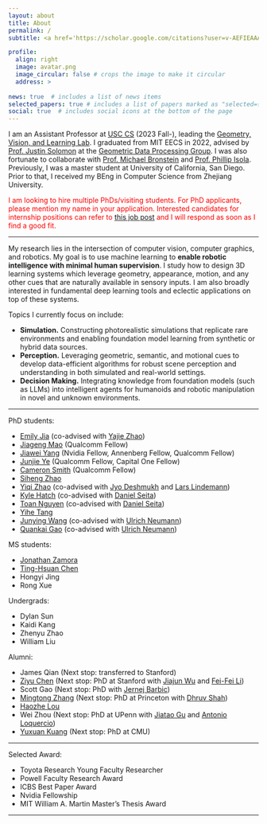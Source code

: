 ```yaml
---
layout: about
title: About
permalink: /
subtitle: <a href='https://scholar.google.com/citations?user=v-AEFIEAAAAJ&hl=en'>[Google Scholar]</a> <a href='mailto:yue.w@usc.edu'>[Email]</a> 

profile:
  align: right
  image: avatar.png
  image_circular: false # crops the image to make it circular
  address: > 
    
news: true  # includes a list of news items
selected_papers: true # includes a list of papers marked as "selected={true}"
social: true  # includes social icons at the bottom of the page
---
```


I am an Assistant Professor at [USC CS](https://www.cs.usc.edu) (2023 Fall-), leading the [Geometry, Vision, and Learning Lab](https://usc-gvl.github.io). I graduated from MIT EECS in 2022, advised by [Prof. Justin Solomon](https://people.csail.mit.edu/jsolomon) at the [Geometric Data Processing Group](https://groups.csail.mit.edu/gdpgroup). I was also fortunate to collaborate with [Prof. Michael Bronstein](https://www.cs.ox.ac.uk/people/michael.bronstein/) and [Prof. Phillip Isola](https://web.mit.edu/phillipi/). Previously, I was a master student at University of California, San Diego. Prior to that, I received my BEng in Computer Science from Zhejiang University.  

<!-- I've received the [Nvidia Fellowship](https://www.nvidia.com/en-us/research/graduate-fellowships/) (2020-2021) and the MIT EECS William A. Martin Master’s Thesis Award (2021).  -->


<span style="color:red">I am looking to hire multiple PhDs/visiting students. For PhD applicants, please mention my name in your application. Interested candidates for internship positions can refer to [this job post](https://x.com/yuewang314/status/1956452831499804857) and I will respond as soon as I find a good fit. </span>


---
My research lies in the intersection of computer vision, computer graphics, and robotics. My goal is to use machine learning to <strong>enable robotic intelligence with minimal human supervision</strong>. I study how to design 3D learning systems which leverage geometry, appearance, motion, and any other cues that are naturally available in sensory inputs. I am also broadly interested in fundamental deep learning tools and eclectic applications on top of these systems.

Topics I currently focus on include:
* <strong>Simulation.</strong> Constructing photorealistic simulations that replicate rare environments and enabling foundation model learning from synthetic or hybrid data sources.
* <strong>Perception.</strong> Leveraging geometric, semantic, and motional cues to develop data-efficient algorithms for robust scene perception and understanding in both simulated and real-world settings.  
* <strong>Decision Making.</strong> Integrating knowledge from foundation models (such as LLMs) into intelligent agents for humanoids and robotic manipulation in novel and unknown environments. 

---
PhD students:
* [Emily Jia](https://emily-jia.github.io/personal-web/) (co-advised with [Yajie Zhao](https://www.yajie-zhao.com))
* [Jiageng Mao](https://scholar.google.com.hk/citations?user=5S9eZbcAAAAJ&hl=zh-CN) (Qualcomm Fellow)
* [Jiawei Yang](https://jiawei-yang.github.io) (Nvidia Fellow, Annenberg Fellow, Qualcomm Fellow)
* [Junjie Ye](https://jay-ye.github.io) (Qualcomm Fellow, Capital One Fellow)
* [Cameron Smith](https://cameronosmith.github.io) (Qualcomm Fellow)
* [Siheng Zhao](https://sihengz02.github.io)
* [Yiqi Zhao](https://zhaoy37.github.io) (co-advised with [Jyo Deshmukh](https://jdeshmukh.github.io/) and [Lars Lindemann](https://sites.google.com/view/larslindemann/main-page))
* [Kyle Hatch](https://khatch31.github.io) (co-advised with [Daniel Seita](https://danielseita.github.io/))
* [Toan Nguyen](https://toannguyen1904.github.io) (co-advised with [Daniel Seita](https://danielseita.github.io/))
* [Yihe Tang](https://tangyihe.com)
* [Junying Wang](https://junyingw.github.io) (co-advised with [Ulrich Neumann](https://scholar.google.com/citations?user=MHet2VoAAAAJ&hl=en))
* [Quankai Gao](https://zerg-overmind.github.io) (co-advised with [Ulrich Neumann](https://scholar.google.com/citations?user=MHet2VoAAAAJ&hl=en))
  
MS students:
* [Jonathan Zamora](https://jonzamora.dev)
* [Ting-Hsuan Chen](https://koi953215.github.io)
* Hongyi Jing
* Rong Xue

Undergrads:
* Dylan Sun
* Kaidi Kang
* Zhenyu Zhao
* William Liu

Alumni:
* James Qian (Next stop: transferred to Stanford)
* [Ziyu Chen](https://scholar.google.com/citations?user=u9Z__t0AAAAJ&hl=zh-CN) (Next stop: PhD at Stanford with [Jiajun Wu](https://jiajunwu.com) and [Fei-Fei Li](http://vision.stanford.edu))
* Scott Gao (Next stop: PhD with [Jernej Barbic](https://viterbi-web.usc.edu/~jbarbic/))
* [Mingtong Zhang](https://robo-alex.github.io) (Next stop: PhD at Princeton with [Dhruv Shah](https://ece.princeton.edu/people/shahd))
* [Haozhe Lou](https://scholar.google.com/citations?user=BIPK9KEAAAAJ&hl=en)
* Wei Zhou (Next stop: PhD at UPenn with [Jiatao Gu](https://jiataogu.me) and [Antonio Loquercio](https://antonilo.github.io/))
* [Yuxuan Kuang](https://yuxuank.com) (Next stop: PhD at CMU)

---

Selected Award:

* Toyota Research Young Faculty Researcher 
* Powell Faculty Research Award
* ICBS Best Paper Award
* Nvidia Fellowship
* MIT William A. Martin Master’s Thesis Award

---
<!-- <span style="color:red">We have research internship positions all year at Nvidia Research. If you're pursuing a PhD and interested in any topics above, feel free to contact me at yuewang@nvidia.com.</span> -->
<!-- <span style="color:red">DGCNN received the Frontiers of Science Award (a.k.a [Best Paper Award at ICBS](https://www.icbs.cn/en/web/index/18009_1581229__)), one of the only four awardees in the Graphics and Geometric Computing area in the past 5 years. </span> -->
<!-- <span style="color:red">We are organizing ["Neural fields for robotics and autonomous driving"](http://neural-fields.xyz) at ICCV2023. We welcome paper submission to our workshop!</span> -->
